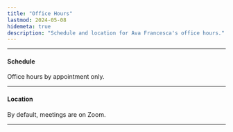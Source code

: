 ```yaml
---
title: "Office Hours"
lastmod: 2024-05-08
hidemeta: true
description: "Schedule and location for Ava Francesca's office hours."
---
```


--- 
#### Schedule

Office hours by appointment only.

---

#### Location

By default, meetings are on Zoom.

---
